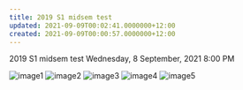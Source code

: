 ```yaml
---
title: 2019 S1 midsem test
updated: 2021-09-09T00:02:41.0000000+12:00
created: 2021-09-09T00:00:57.0000000+12:00
---
```


2019 S1 midsem test
Wednesday, 8 September, 2021
8:00 PM

![image1](../../../../resources/3f987eb7081c4ba3929fdb8e880c26dd.png)
![image2](../../../../resources/cbf5bbb265c444f6aefe76da6f8bc3f7.png)
![image3](../../../../resources/67f6c112eae34e88821fbd6a4b601c22.png)
![image4](../../../../resources/10423880358040d0af4836565730243e.png)
![image5](../../../../resources/eee795da6f864b54a10a060593e10d22.png)
